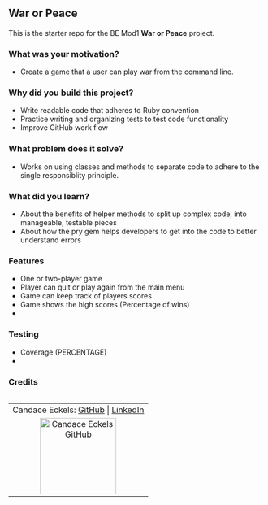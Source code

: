 ## War or Peace

This is the starter repo for the BE Mod1 **War or Peace** project.


### What was your motivation?
  - Create a game that a user can play war from the command line. 

### Why did you build this project?
  - Write readable code that adheres to Ruby convention
  - Practice writing and organizing tests to test code functionality
  - Improve GitHub work flow 

### What problem does it solve?
  - Works on using classes and methods to separate code to adhere to the single responsiblity principle.
  
### What did you learn?
  - About the benefits of helper methods to split up complex code, into manageable, testable pieces
  - About how the pry gem helps developers to get into the code to better understand errors

### Features
  - One or two-player game
  - Player can quit or play again from the main menu
  - Game can keep track of players scores
  - Game shows the high scores (Percentage of wins)
  - 

### Testing
  - Coverage (PERCENTAGE)
  - 

### Credits
<table align="left">
    <tr>
        <td align="left"> Candace Eckels: <a href="https://github.com/cece-132">GitHub</a> | <a href="https://www.linkedin.com/in/candace-eckels-b66089201/">LinkedIn</a></td>
    </tr>
<td align="center"><img src="https://avatars.githubusercontent.com/u/100653933?v=4" alt="Candace Eckels GitHub"
 width="150" height="auto" /></td>
 </table>